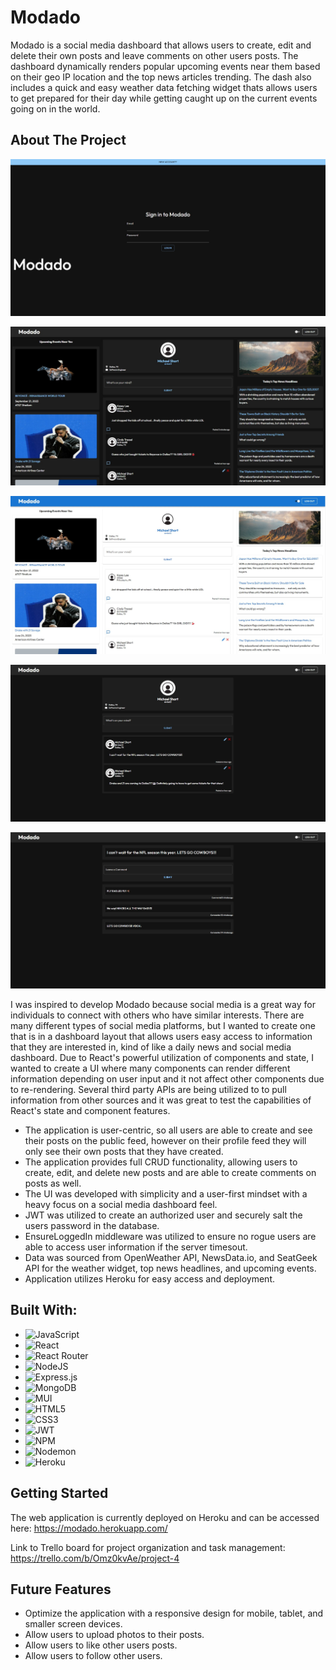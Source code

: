 # Modado

Modado is a social media dashboard that allows users to create, edit and delete their own posts and leave comments on other users posts.  The dashboard dynamically renders popular upcoming events near them based on their geo IP location and the top news articles trending.  The dash also includes a quick and easy weather data fetching widget thats allows users to get prepared for their day while getting caught up on the current events going on in the world.

## About The Project

![App Auth Page](./src/images/modado-auth.jpg)

![App index Dash](./src/images/modado-index.jpg)

![App Light Theme](./src/images/modado-light.jpg)

![App User Profile](./src/images/modado-user-profile.jpg)

![App Post Comment page](./src/images/modado-comments.jpg)


I was inspired to develop Modado because social media is a great way for individuals to connect with others who have similar interests. There are many different types of social media platforms, but I wanted to create one that is in a dashboard layout that allows users easy access to information that they are interested in, kind of like a daily news and social media dashboard.  Due to React's powerful utilization of components and state, I wanted to create a UI where many components can render different information depending on user input and it not affect other components due to re-rendering. Several third party APIs are being utilized to to pull information from other sources and it was great to test the capabilities of React's state and component features.

* The application is user-centric, so all users are able to create and see their posts on the public feed, however on their profile feed they will only see their own posts that they have created.
* The application provides full CRUD functionality, allowing users to create, edit, and delete new posts and are able to create comments on posts as well.
* The UI was developed with simplicity and a user-first mindset with a heavy focus on a social media dashboard feel.
* JWT was utilized to create an authorized user and securely salt the users password in the database. 
* EnsureLoggedIn middleware was utilized to ensure no rogue users are able to access user information if the server timesout.
* Data was sourced from OpenWeather API, NewsData.io, and SeatGeek API for the weather widget, top news headlines, and upcoming events.
* Application utilizes Heroku for easy access and deployment.

## Built With:

* ![JavaScript](https://img.shields.io/badge/javascript-%23323330.svg?style=for-the-badge&logo=javascript&logoColor=%23F7DF1E)
* ![React](https://img.shields.io/badge/react-%2320232a.svg?style=for-the-badge&logo=react&logoColor=%2361DAFB)
* ![React Router](https://img.shields.io/badge/React_Router-CA4245?style=for-the-badge&logo=react-router&logoColor=white)
* ![NodeJS](https://img.shields.io/badge/node.js-6DA55F?style=for-the-badge&logo=node.js&logoColor=white)
* ![Express.js](https://img.shields.io/badge/express.js-%23404d59.svg?style=for-the-badge&logo=express&logoColor=%2361DAFB)
* ![MongoDB](https://img.shields.io/badge/MongoDB-%234ea94b.svg?style=for-the-badge&logo=mongodb&logoColor=white)
* ![MUI](https://img.shields.io/badge/MUI-%230081CB.svg?style=for-the-badge&logo=mui&logoColor=white)
* ![HTML5](https://img.shields.io/badge/html5-%23E34F26.svg?style=for-the-badge&logo=html5&logoColor=white)
* ![CSS3](https://img.shields.io/badge/css3-%231572B6.svg?style=for-the-badge&logo=css3&logoColor=white)
* ![JWT](https://img.shields.io/badge/JWT-black?style=for-the-badge&logo=JSON%20web%20tokens)
* ![NPM](https://img.shields.io/badge/NPM-%23CB3837.svg?style=for-the-badge&logo=npm&logoColor=white)
* ![Nodemon](https://img.shields.io/badge/NODEMON-%23323330.svg?style=for-the-badge&logo=nodemon&logoColor=%BBDEAD)
* ![Heroku](https://img.shields.io/badge/heroku-%23430098.svg?style=for-the-badge&logo=heroku&logoColor=white)

## Getting Started

The web application is currently deployed on Heroku and can be accessed here: https://modado.herokuapp.com/

Link to Trello board for project organization and task management: https://trello.com/b/Omz0kvAe/project-4

## Future Features

* Optimize the application with a responsive design for mobile, tablet, and smaller screen devices.
* Allow users to upload photos to their posts.
* Allow users to like other users posts.
* Allow users to follow other users.